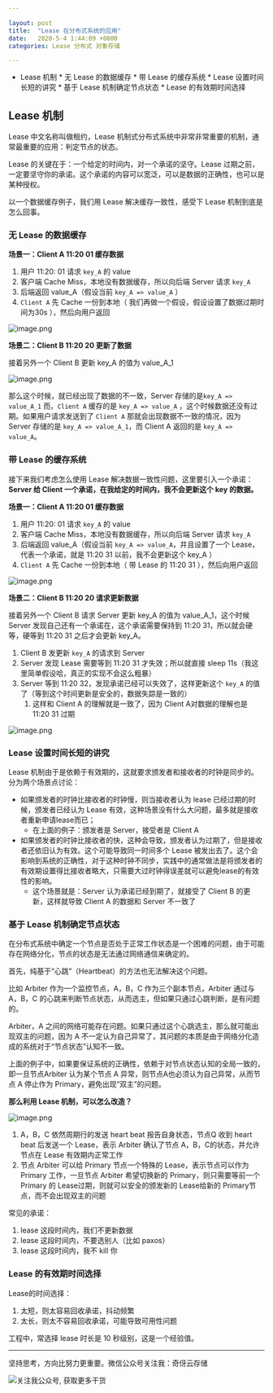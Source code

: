 ```yaml
---

layout: post
title:  "Lease 在分布式系统的应用"
date:   2020-5-4 1:44:09 +0800
categories: Lease 分布式 对象存储

---
```


 *   Lease 机制
    *   无 Lease 的数据缓存
    *   带 Lease 的缓存系统
    *   Lease 设置时间长短的讲究
    *   基于 Lease 机制确定节点状态
    *   Lease 的有效期时间选择

## Lease 机制

Lease 中文名称叫做租约，Lease 机制式分布式系统中非常非常重要的机制，通常最重要的应用：判定节点的状态。

Lease 的关键在于：一个给定的时间内，对一个承诺的坚守。Lease 过期之前，一定要坚守你的承诺。这个承诺的内容可以宽泛，可以是数据的正确性，也可以是某种授权。

以一个数据缓存例子，我们用 Lease 解决缓存一致性，感受下 Lease 机制到底是怎么回事。

### 无 Lease 的数据缓存

**场景一：Client A 11:20 01 缓存数据**

1.  用户 11:20: 01 请求 `key_A` 的 value
2.  客户端 Cache Miss，本地没有数据缓存，所以向后端 Server 请求 `key_A`
3.  后端返回 value_A（假设当前 `key_A => value_A` ）
4.  `Client A` 先 Cache 一份到本地（ 我们再做一个假设，假设设置了数据过期时间为30s ），然后向用户返回

![image.png](https://upload-images.jianshu.io/upload_images/14414032-e0c23cb564a6d6e2.png?imageMogr2/auto-orient/strip%7CimageView2/2/w/1240)

**场景二：Client B 11:20 20 更新了数据**

接着另外一个 Client B 更新 key_A 的值为 value_A_1

![image.png](https://upload-images.jianshu.io/upload_images/14414032-829d516782783313.png?imageMogr2/auto-orient/strip%7CimageView2/2/w/1240)

那么这个时候，就已经出现了数据的不一致，Server 存储的是`key_A => value_A_1` 而，`Client A` 缓存的是 `key_A => value_A` ，这个时候数据还没有过期。如果用户请求发送到了 `Client A` 那就会出现数据不一致的情况，因为 Server 存储的是 `key_A => value_A_1`，而 Client A 返回的是 `key_A => value_A`。

### 带 Lease 的缓存系统

接下来我们考虑怎么使用 Lease 解决数据一致性问题，这里要引入一个承诺：**Server 给 Client 一个承诺，在我给定的时间内，我不会更新这个 key 的数据。**

**场景一：Client A 11:20 01 缓存数据**

1.  用户 11:20: 01 请求 `key_A` 的 value
2.  客户端 Cache Miss，本地没有数据缓存，所以向后端 Server 请求 `key_A`
3.  后端返回 value_A（假设当前 `key_A => value_A`，并且设置了一个 Lease，代表一个承诺，就是 11:20 31 以前，我不会更新这个 key_A ）
4.  `Client A` 先 Cache 一份到本地（ 带 Lease 的 11:20 31 ），然后向用户返回

![image.png](https://upload-images.jianshu.io/upload_images/14414032-2c48fe19d025cbd2.png?imageMogr2/auto-orient/strip%7CimageView2/2/w/1240)

**场景二：Client B 11:20 20 请求更新数据**

接着另外一个 Client B 请求 Server 更新 key_A 的值为 value_A_1，这个时候 Server 发现自己还有一个承诺在，这个承诺需要保持到 11:20 31，所以就会硬等，硬等到 11:20 31 之后才会更新 key_A。

1.  Client B 发更新 `key_A` 的请求到 Server
2.  Server 发现 Lease 需要等到 11:20 31 才失效；所以就直接 sleep 11s（我这里简单假设哈，真正的实现不会这么粗暴）
3.  Server 等到 11:20 32，发现承诺已经可以失效了，这样更新这个 `key_A` 的值了（等到这个时间更新是安全的，数据失踪是一致的）
    1.  这样和 Client A 的理解就是一致了，因为 Client A对数据的理解也是 11:20 31 过期

![image.png](https://upload-images.jianshu.io/upload_images/14414032-8586b540016a330e.png?imageMogr2/auto-orient/strip%7CimageView2/2/w/1240)

### Lease 设置时间长短的讲究

Lease 机制由于是依赖于有效期的，这就要求颁发者和接收者的时钟是同步的。分为两个场景点讨论：

*   如果颁发者的时钟比接收者的时钟慢，则当接收者认为 lease 已经过期的时候，颁发者已经认为 Lease 有效，这种场景没有什么大问题，最多就是接收者重新申请lease而已；
    *   在上面的例子：颁发者是 Server，接受者是 Client A
*   如果颁发者的时钟比接收者的快，这种会导致，颁发者认为过期了，但是接收者还依旧认为有效。这个可能导致同一时间多个 Lease 被发出去了。这个会影响到系统的正确性，对于这种时钟不同步，实践中的通常做法是将颁发者的有效期设置得比接收者略大，只需要大过时钟得误差就可以避免lease的有效性的影响。
    *   这个场景就是：Server 认为承诺已经到期了，就接受了 Client B 的更新，这样就导致 Client A 的数据和 Server 不一致了

### 基于 Lease 机制确定节点状态

在分布式系统中确定一个节点是否处于正常工作状态是一个困难的问题，由于可能存在网络分化，节点的状态是无法通过网络通信来确定的。

首先，纯基于“心跳”（Heartbeat）的方法也无法解决这个问题。

比如 Arbiter 作为一个监控节点，A，B，C 作为三个副本节点，Arbiter 通过与 A，B，C 的心跳来判断节点状态，从而选主，但如果只通过心跳判断，是有问题的。

Arbiter，A 之间的网络可能存在问题。如果只通过这个心跳选主，那么就可能出现双主的问题，因为 A 不一定认为自己异常了，其问题的本质是由于网络分化造成的系统对于“节点状态”认知不一致。

上面的例子中，如果要保证系统的正确性，依赖于对节点状态认知的全局一致的，即一旦节点Arbiter 认为某个节点 A 异常，则节点A也必须认为自己异常，从而节点 A 停止作为 Primary，避免出现“双主”的问题。

**那么利用 Lease 机制，可以怎么改造？**

![image.png](https://upload-images.jianshu.io/upload_images/14414032-633c763c84c23fcc.png?imageMogr2/auto-orient/strip%7CimageView2/2/w/1240)

1.  A，B，C 依然周期行的发送 heart beat 报告自身状态，节点Q 收到 heart beat 后发送一个 Lease，表示 Arbiter 确认了节点 A，B，C的状态，并允许节点在 Lease 有效期内正常工作
2.  节点 Arbiter 可以给 Primary 节点一个特殊的 Lease，表示节点可以作为Primary 工作，一旦节点 Arbiter 希望切换新的 Primary，则只需要等前一个Primary 的 Lease过期，则就可以安全的颁发新的 Lease给新的 Primary节点，而不会出现双主的问题

常见的承诺：

1.  lease 这段时间内，我们不更新数据
2.  lease 这段时间内，不要选别人（比如 paxos）
3.  lease 这段时间内，我不 kill 你

### Lease 的有效期时间选择

Lease的时间选择：

1.  太短，则太容易回收承诺，抖动频繁
2.  太长，则太不容易回收承诺，可能导致可用性问题

工程中，常选择 lease 时长是 10 秒级别，这是一个经验值。

---
坚持思考，方向比努力更重要。微信公众号关注我：奇伢云存储

![关注我公众号, 获取更多干货](https://cdn.jsdelivr.net/gh/liqingqiya/liqingqiya.github.io/images/wechat_public_no.png)


